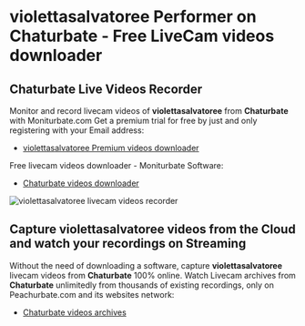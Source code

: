 # violettasalvatoree Performer on Chaturbate - Free LiveCam videos downloader

## Chaturbate Live Videos Recorder

Monitor and record livecam videos of **violettasalvatoree** from **Chaturbate** with Moniturbate.com
Get a premium trial for free by just and only registering with your Email address:
* [violettasalvatoree Premium videos downloader](https://moniturbate.com/request-demo-licence-key.html)

Free livecam videos downloader - Moniturbate Software:
* [Chaturbate videos downloader](https://moniturbate.com/moniturbate-download-software.html)

![violettasalvatoree livecam videos recorder](https://peachurnet.com/templates/moniturbate-software.png)


## Capture violettasalvatoree videos from the Cloud and watch your recordings on Streaming

Without the need of downloading a software, capture **violettasalvatoree** livecam videos from **Chaturbate** 100% online.
Watch Livecam archives from **Chaturbate** unlimitedly from thousands of existing recordings, only on Peachurbate.com and its websites network:
* [Chaturbate videos archives](https://peachurnet.com/)